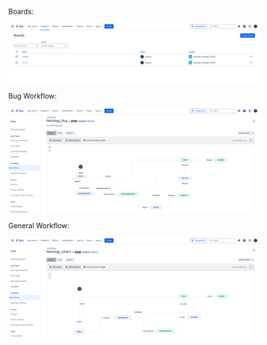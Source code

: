 
Boards:

![alt text](1.png)



Bug Workflow:

![alt text](Bug.png)

General Workflow:

![alt text](Other.png)